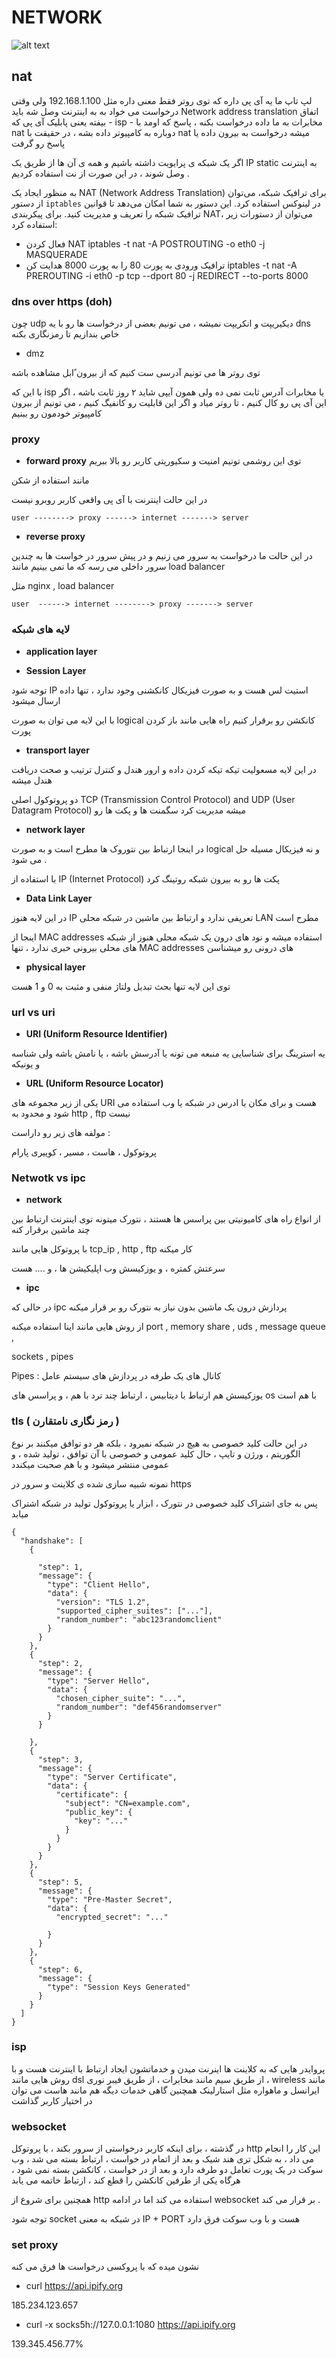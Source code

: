 
# NETWORK

![alt text](images/network.png)
## nat


لپ تاپ ما یه آی پی داره که توی روتر فقط معنی داره مثل 192.168.1.100 ولی وقتی درخواست می خواد به به اینترنت وصل شه باید Network address translation اتفاق بیفته یعنی پابلیک آی پی که  - isp - مخابرات به ما داده درخواست بکنه ، پاسخ که اومد با nat  دوباره به کامپیوتر داده بشه ، در حقیقت با nat میشه درخواست به بیرون داده یا پاسخ رو گرفت


اگر یک شبکه ی پرایویت داشته باشیم و همه ی آن ها از طریق یک IP static به اینترنت وصل شوند ، در این صورت از نت استفاده کردیم .


به منظور ایجاد یک NAT (Network Address Translation) برای ترافیک شبکه، می‌توان از دستور `iptables` در لینوکس استفاده کرد. این دستور به شما امکان می‌دهد تا
 قوانین ترافیک شبکه را تعریف و مدیریت کنید.
 برای پیکربندی NAT، می‌توان از دستورات زیر استفاده کرد:
 + فعال کردن NAT
 iptables -t nat -A POSTROUTING -o eth0 -j MASQUERADE
 + ترافیک ورودی به پورت 80 را به پورت 8000 هدایت کن
 iptables -t nat -A PREROUTING -i eth0 -p tcp --dport 80 -j REDIRECT --to-ports 8000

### dns over https (doh)

چون udp  دیکیریپت و انکریپت نمیشه ، می تونیم بعضی از درخواست ها رو با یه dns  خاص بندازیم تا رمزنگاری بکنه

+ dmz

توی روتر ها می تونیم آدرسی ست کنیم که از بیرون ًابل مشاهده باشه

با این که isp  یا مخابرات آدرس ثابت نمی ده ولی همون آیپی شاید ۲ روز ثابت باشه ، اگر این آی پی رو کال کنیم ، تا روتر میاد و اگر این قابلیت رو کانفیگ کنیم ، می تونیم از بیرون کامپیوتر خودمون رو ببنیم


### proxy

+ **forward proxy**
توی این روشمی تونیم امنیت و سکیوریتی کاربر رو بالا ببریم

مانند استفاده از شکن 

در این حالت اینترنت با آی پی واقعی کاربر روبرو نیست

```
user --------> proxy ------> internet -------> server

```

+ **reverse proxy**

در این حالت ما درخواست به سرور می زنیم و در پیش سرور در خواست ها به چندین سرور داخلی می رسه که ما نمی بینیم مانند load balancer

مثل nginx , load balancer

```
user  ------> internet --------> proxy -------> server

```


### لایه های شبکه

+ **application layer**

+ **Session Layer** 

توجه شود IP استیت لس هست و به صورت فیزیکال کانکشنی وجود ندارد ، تنها داده ارسال میشود

با این لایه می توان به صورت logical  کانکشن رو برقرار کنیم راه هایی مانند باز کردن پورت 


+ **transport layer**

در این لایه مسعولیت تیکه تیکه کردن داده و ارور هندل و کنترل ترتیب و صحت دریافت هندل میشه

دو پروتوکول اصلی TCP (Transmission Control Protocol) and UDP (User Datagram Protocol) میشه مدیریت کرد سگمنت ها و پکت ها رو
+ **network layer**

در اینجا ارتباط بین نتوروک ها مطرح است و به صورت logical  و نه فیزیکال مسيله حل می شود . 

با استفاده از  IP (Internet Protocol) پکت ها رو به بیرون شبکه روتینگ کرد

+ **Data Link Layer**

در این لایه هنوز IP تعریفی ندارد و ارتباط بین ماشین در شبکه محلی LAN مطرح است

اینجا از MAC addresses استفاده میشه و نود های درون یک شبکه محلی هنوز از شبکه های محلی بیرونی خبری ندارد ، تنها MAC addresses های درونی رو میشناسن

+ **physical layer**

توی این لایه تنها بحث تبدیل ولتاژ منفی و مثبت به 0 و 1 هست


### url vs uri

+ **URI (Uniform Resource Identifier)**

یه استرینگ برای شناسایی یه منبعه می تونه یا آدرسش باشه ، یا نامش باشه ولی شناسه و یونیکه

+ **URL (Uniform Resource Locator)**

یکی از زیر مجموعه های URI هست و برای مکان یا ادرس در شبکه یا وب استفاده می شود و محدود به http , ftp  نیست

مولفه های زیر رو داراست :

پروتوکول ، هاست ، مسیر ، کوییری پارام



### Netwotk vs ipc

+ **network**

از انواع راه های کامیونیتی بین پراسس ها هستند ،
نتورک میتونه توی اینترنت ارتباط بین چند ماشین برقرار کنه

 با پروتوکل هایی مانند
 tcp_ip , http , ftp کار میکنه

سرعتش کمتره ، و یوزکیسش وب اپلیکیشن ها ، و .... هست

+ **ipc**


در حالی که ipc پردازش درون یک ماشین بدون نیاز به نتورک رو بر قرار میکنه

از روش هایی مانند اینا استفاده میکنه port , memory share , uds , message queue , 

sockets , pipes

Pipes :
کانال های یک طرفه در پردازش های سیستم عامل

یوزکیسش هم ارتباط با دیتابیس ، ارتباط چند ترد با هم ، و پراسس های os با هم است



### tls ( رمز نگاری نامتقارن )

در این حالت کلید خصوصی به هیچ در شبکه نمیرود ، بلکه هر دو توافق میکنند بر نوع الگوریتم ، ورژن و تایپ ، حال کلید عمومی و خصوصی با آن توافق ، تولید شده ، و عمومی منتشر میشود و با هم صحبت میکندد

نمونه شبیه سازی شده ی کلاینت و سرور در https 

پس به جای اشتراک کلید خصوصی در نتورک ، ابزار یا پروتوکول تولید در شبکه اشتراک میابد


```
{
  "handshake": [
    {

      "step": 1,
      "message": {
        "type": "Client Hello",
        "data": { 
          "version": "TLS 1.2",
          "supported_cipher_suites": ["..."],
          "random_number": "abc123randomclient"
        }
      }
    },
    {
      "step": 2,
      "message": {
        "type": "Server Hello",
        "data": {
          "chosen_cipher_suite": "...",
          "random_number": "def456randomserver"
        }
      }

    },
    {
      "step": 3,
      "message": {
        "type": "Server Certificate",
        "data": {
          "certificate": {
            "subject": "CN=example.com",
            "public_key": {
              "key": "..."
            }
          }
        }
      }
    },
    {
      "step": 5,
      "message": {
        "type": "Pre-Master Secret",
        "data": {
          "encrypted_secret": "..."

        }
      }
    },
    {
      "step": 6,
      "message": {
        "type": "Session Keys Generated"
      }
    }
  ]
}
```

### isp

پروایدر هایی که به کلاینت ها اینرنت میدن و خدماتشون ایجاد ارتباط با اینترنت هست
و با روش هایی مانند dsl از طریق سیم مانند مخابرات ، از طریق فیبر نوری ، wireless مانند ایرانسل و ماهواره مثل استارلینک
همچنین گاهی خدمات دیگه هم مانند هاست می توان  در اختیار کاربر گذاشت


### websocket

در گذشته ، برای اینکه کاربر درخواستی از سرور بکند ، با پروتوکل http این کار را انجام می داد ، به شکل تری هند شیک و بعد از اتمام در خواست ، ارتباط بسته می شد ، وب سوکت در یک پورت تعامل دو طرفه دارد و بعد از در خواست ، کانکشن بسته نمی شود ، هرگاه یکی از طرفین کانکشن را قطع کند ، ارتباط خاتمه می یابد

همچنین برای شروع از http استفاده می کند اما در ادامه websocket  بر قرار می کند . 

توجه شود socket در شبکه به معنی IP + PORT هست و با وب سوکت فرق دارد

### set proxy

نشون میده که با پروکسی درخواست ها فرق می کنه

+  curl https://api.ipify.org

185.234.123.657


+  curl -x socks5h://127.0.0.1:1080 https://api.ipify.org

139.345.456.77%  